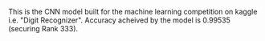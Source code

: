 This is the CNN model built for the machine learning competition on kaggle i.e. "Digit Recognizer". Accuracy acheived by the model is 0.99535 (securing Rank 333).
